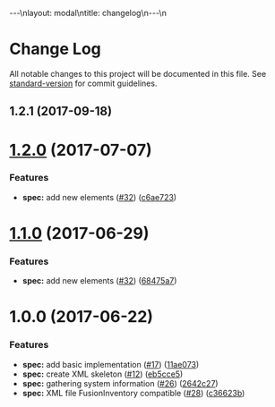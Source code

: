---\nlayout: modal\ntitle: changelog\n---\n
# Change Log

All notable changes to this project will be documented in this file. See [standard-version](https://github.com/conventional-changelog/standard-version) for commit guidelines.

<a name="1.2.1"></a>
## 1.2.1 (2017-09-18)



<a name="1.2.0"></a>
# [1.2.0](https://github.com/flyve-mdm/flyve-mdm-ios-inventory/compare/1.0.0...v1.2.0) (2017-07-07)


### Features

* **spec:** add new elements  ([#32](https://github.com/flyve-mdm/flyve-mdm-ios-inventory/issues/32)) ([c6ae723](https://github.com/flyve-mdm/flyve-mdm-ios-inventory/commit/c6ae723))



<a name="1.1.0"></a>
# [1.1.0](https://github.com/flyve-mdm/flyve-mdm-ios-inventory/compare/1.0.0...v1.1.0) (2017-06-29)


### Features

* **spec:** add new elements  ([#32](https://github.com/flyve-mdm/flyve-mdm-ios-inventory/issues/32)) ([68475a7](https://github.com/flyve-mdm/flyve-mdm-ios-inventory/commit/68475a7))



<a name="1.0.0"></a>
# 1.0.0 (2017-06-22)


### Features

* **spec:** add basic implementation  ([#17](https://github.com/flyve-mdm/flyve-mdm-ios-inventory/issues/17)) ([11ae073](https://github.com/flyve-mdm/flyve-mdm-ios-inventory/commit/11ae073))
* **spec:** create XML skeleton ([#12](https://github.com/flyve-mdm/flyve-mdm-ios-inventory/issues/12)) ([eb5cce5](https://github.com/flyve-mdm/flyve-mdm-ios-inventory/commit/eb5cce5))
* **spec:** gathering system information ([#26](https://github.com/flyve-mdm/flyve-mdm-ios-inventory/issues/26)) ([2642c27](https://github.com/flyve-mdm/flyve-mdm-ios-inventory/commit/2642c27))
* **spec:** XML file FusionInventory compatible ([#28](https://github.com/flyve-mdm/flyve-mdm-ios-inventory/issues/28)) ([c36623b](https://github.com/flyve-mdm/flyve-mdm-ios-inventory/commit/c36623b))
